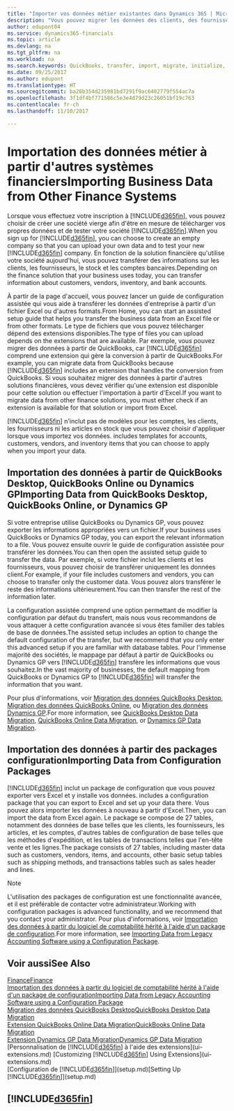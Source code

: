 ```yaml
---
title: "Importer vos données métier existantes dans Dynamics 365 | Microsoft Docs"
description: "Vous pouvez migrer les données des clients, des fournisseurs, et du stock, par exemple, d'Excel, QuickBooks, ou Dynamics GP vers Dynamics 365."
author: edupont04
ms.service: dynamics365-financials
ms.topic: article
ms.devlang: na
ms.tgt_pltfrm: na
ms.workload: na
ms.search.keywords: QuickBooks, transfer, import, migrate, initialize, implement
ms.date: 09/25/2017
ms.author: edupont
ms.translationtype: HT
ms.sourcegitcommit: ba26b354d235981bd7291f9ac6402779f554ac7a
ms.openlocfilehash: 3f1df4bf771586c5e3e4d79d23c26051bf19c763
ms.contentlocale: fr-ch
ms.lasthandoff: 11/10/2017

---
```

# <a name="importing-business-data-from-other-finance-systems"></a><span data-ttu-id="508d0-103">Importation des données métier à partir d'autres systèmes financiers</span><span class="sxs-lookup"><span data-stu-id="508d0-103">Importing Business Data from Other Finance Systems</span></span>
<span data-ttu-id="508d0-104">Lorsque vous effectuez votre inscription à [!INCLUDE[d365fin](includes/d365fin_md.md)], vous pouvez choisir de créer une société vierge afin d'être en mesure de télécharger vos propres données et de tester votre société [!INCLUDE[d365fin](includes/d365fin_md.md)].</span><span class="sxs-lookup"><span data-stu-id="508d0-104">When you sign up for [!INCLUDE[d365fin](includes/d365fin_md.md)], you can choose to create an empty company so that you can upload your own data and to test your new [!INCLUDE[d365fin](includes/d365fin_md.md)] company.</span></span> <span data-ttu-id="508d0-105">En fonction de la solution financière qu'utilise votre société aujourd'hui, vous pouvez transférer des informations sur les clients, les fournisseurs, le stock et les comptes bancaires.</span><span class="sxs-lookup"><span data-stu-id="508d0-105">Depending on the finance solution that your business uses today, you can transfer information about customers, vendors, inventory, and bank accounts.</span></span>  

<span data-ttu-id="508d0-106">À partir de la page d'accueil, vous pouvez lancer un guide de configuration assistée qui vous aide à transférer les données d'entreprise à partir d'un fichier Excel ou d'autres formats.</span><span class="sxs-lookup"><span data-stu-id="508d0-106">From Home, you can start an assisted setup guide that helps you transfer the business data from an Excel file or from other formats.</span></span> <span data-ttu-id="508d0-107">Le type de fichiers que vous pouvez télécharger dépend des extensions disponibles.</span><span class="sxs-lookup"><span data-stu-id="508d0-107">The type of files you can upload depends on the extensions that are available.</span></span> <span data-ttu-id="508d0-108">Par exemple, vous pouvez migrer des données à partir de QuickBooks, car [!INCLUDE[d365fin](includes/d365fin_md.md)] comprend une extension qui gère la conversion à partir de QuickBooks.</span><span class="sxs-lookup"><span data-stu-id="508d0-108">For example, you can migrate data from QuickBooks because [!INCLUDE[d365fin](includes/d365fin_md.md)] includes an extension that handles the conversion from QuickBooks.</span></span> <span data-ttu-id="508d0-109">Si vous souhaitez migrer des données à partir d'autres solutions financières, vous devez vérifier qu'une extension est disponible pour cette solution ou effectuer l'importation à partir d'Excel.</span><span class="sxs-lookup"><span data-stu-id="508d0-109">If you want to migrate data from other finance solutions, you must either check if an extension is available for that solution or import from Excel.</span></span>  

[!INCLUDE[d365fin](includes/d365fin_md.md)]<span data-ttu-id="508d0-110"> n'inclut pas de modèles pour les comptes, les clients, les fournisseurs ni les articles en stock que vous pouvez choisir d'appliquer lorsque vous importez vos données.</span><span class="sxs-lookup"><span data-stu-id="508d0-110"> includes templates for accounts, customers, vendors, and inventory items that you can choose to apply when you import your data.</span></span>  

## <a name="importing-data-from-quickbooks-desktop-quickbooks-online-or-dynamics-gp"></a><span data-ttu-id="508d0-111">Importation des données à partir de QuickBooks Desktop, QuickBooks Online ou Dynamics GP</span><span class="sxs-lookup"><span data-stu-id="508d0-111">Importing Data from QuickBooks Desktop, QuickBooks Online, or Dynamics GP</span></span>
<span data-ttu-id="508d0-112">Si votre entreprise utilise QuickBooks ou Dynamics GP, vous pouvez exporter les informations appropriées vers un fichier.</span><span class="sxs-lookup"><span data-stu-id="508d0-112">If your business uses QuickBooks or Dynamics GP today, you can export the relevant information to a file.</span></span> <span data-ttu-id="508d0-113">Vous pouvez ensuite ouvrir le guide de configuration assistée pour transférer les données.</span><span class="sxs-lookup"><span data-stu-id="508d0-113">You can then open the assisted setup guide to transfer the data.</span></span>
<span data-ttu-id="508d0-114">Par exemple, si votre fichier inclut les clients et les fournisseurs, vous pouvez choisir de transférer uniquement les données client.</span><span class="sxs-lookup"><span data-stu-id="508d0-114">For example, if your file includes customers and vendors, you can choose to transfer only the customer data.</span></span> <span data-ttu-id="508d0-115">Vous pouvez alors transférer le reste des informations ultérieurement.</span><span class="sxs-lookup"><span data-stu-id="508d0-115">You can then transfer the rest of the information later.</span></span>  

<span data-ttu-id="508d0-116">La configuration assistée comprend une option permettant de modifier la configuration par défaut du transfert, mais nous vous recommandons de vous attaquer à cette configuration avancée si vous êtes familier des tables de base de données.</span><span class="sxs-lookup"><span data-stu-id="508d0-116">The assisted setup includes an option to change the default configuration of the transfer, but we recommend that you only enter this advanced setup if you are familiar with database tables.</span></span> <span data-ttu-id="508d0-117">Pour l'immense majorité des sociétés, le mappage par défaut à partir de QuickBooks ou Dynamics GP vers [!INCLUDE[d365fin](includes/d365fin_md.md)] transfère les informations que vous souhaitez.</span><span class="sxs-lookup"><span data-stu-id="508d0-117">In the vast majority of businesses, the default mapping from QuickBooks or Dynamics GP to [!INCLUDE[d365fin](includes/d365fin_md.md)] will transfer the information that you want.</span></span>  

<span data-ttu-id="508d0-118">Pour plus d'informations, voir [Migration des données QuickBooks Desktop](ui-extensions-quickbooks-data-migration.md), [Migration des données QuickBooks Online](ui-extensions-quickbooks-online-data-migration.md), ou [Migration des données Dynamics GP](ui-extensions-dynamicsgp-data-migration.md).</span><span class="sxs-lookup"><span data-stu-id="508d0-118">For more information, see [QuickBooks Desktop Data Migration](ui-extensions-quickbooks-data-migration.md), [QuickBooks Online Data Migration](ui-extensions-quickbooks-online-data-migration.md), or [Dynamics GP Data Migration](ui-extensions-dynamicsgp-data-migration.md).</span></span>  

## <a name="importing-data-from-configuration-packages"></a><span data-ttu-id="508d0-119">Importation des données à partir des packages configuration</span><span class="sxs-lookup"><span data-stu-id="508d0-119">Importing Data from Configuration Packages</span></span>
[!INCLUDE[d365fin](includes/d365fin_md.md)]<span data-ttu-id="508d0-120"> inclut un package de configuration que vous pouvez exporter vers Excel et y installe vos données.</span><span class="sxs-lookup"><span data-stu-id="508d0-120"> includes a configuration package that you can export to Excel and set up your data there.</span></span> <span data-ttu-id="508d0-121">Vous pouvez alors importer les données à nouveau à partir d'Excel.</span><span class="sxs-lookup"><span data-stu-id="508d0-121">Then, you can import the data from Excel again.</span></span> <span data-ttu-id="508d0-122">Le package se compose de 27 tables, notamment des données de base telles que les clients, les fournisseurs, les articles, et les comptes, d'autres tables de configuration de base telles que les méthodes d'expédition, et les tables de transactions telles que l'en-tête vente et les lignes.</span><span class="sxs-lookup"><span data-stu-id="508d0-122">The package consists of 27 tables, including master data such as customers, vendors, items, and accounts, other basic setup tables such as shipping methods, and transactions tables such as sales header and lines.</span></span>  

> [!NOTE]  
>   <span data-ttu-id="508d0-123">L'utilisation des packages de configuration est une fonctionnalité avancée, et il est préférable de contacter votre administrateur.</span><span class="sxs-lookup"><span data-stu-id="508d0-123">Working with configuration packages is advanced functionality, and we recommend that you contact your administrator.</span></span> <span data-ttu-id="508d0-124">Pour plus d'informations, voir [Importation des données à partir du logiciel de comptabilité hérité à l'aide d'un package de configuration](across-import-data-configuration-packages.md).</span><span class="sxs-lookup"><span data-stu-id="508d0-124">For more information, see [Importing Data from Legacy Accounting Software using a Configuration Package](across-import-data-configuration-packages.md).</span></span>  

## <a name="see-also"></a><span data-ttu-id="508d0-125">Voir aussi</span><span class="sxs-lookup"><span data-stu-id="508d0-125">See Also</span></span>
[<span data-ttu-id="508d0-126">Finance</span><span class="sxs-lookup"><span data-stu-id="508d0-126">Finance</span></span>](finance.md)  
[<span data-ttu-id="508d0-127">Importation des données à partir du logiciel de comptabilité hérité à l'aide d'un package de configuration</span><span class="sxs-lookup"><span data-stu-id="508d0-127">Importing Data from Legacy Accounting Software using a Configuration Package</span></span>](across-import-data-configuration-packages.md)  
[<span data-ttu-id="508d0-128">Migration des données QuickBooks Desktop</span><span class="sxs-lookup"><span data-stu-id="508d0-128">QuickBooks Desktop Data Migration</span></span>](ui-extensions-quickbooks-data-migration.md)  
[<span data-ttu-id="508d0-129">Extension QuickBooks Online Data Migration</span><span class="sxs-lookup"><span data-stu-id="508d0-129">QuickBooks Online Data Migration</span></span>](ui-extensions-quickbooks-online-data-migration.md)  
[<span data-ttu-id="508d0-130">Extension Dynamics GP Data Migration</span><span class="sxs-lookup"><span data-stu-id="508d0-130">Dynamics GP Data Migration</span></span>](ui-extensions-dynamicsgp-data-migration.md)  
<span data-ttu-id="508d0-131">[Personnalisation de [!INCLUDE[d365fin](includes/d365fin_md.md)] à l'aide des extensions](ui-extensions.md) </span><span class="sxs-lookup"><span data-stu-id="508d0-131">[Customizing [!INCLUDE[d365fin](includes/d365fin_md.md)] Using Extensions](ui-extensions.md) </span></span>  
<span data-ttu-id="508d0-132">[Configuration de [!INCLUDE[d365fin](includes/d365fin_md.md)]](setup.md)</span><span class="sxs-lookup"><span data-stu-id="508d0-132">[Setting Up [!INCLUDE[d365fin](includes/d365fin_md.md)]](setup.md)</span></span>

## [!INCLUDE[d365fin](includes/free_trial_md.md)]

